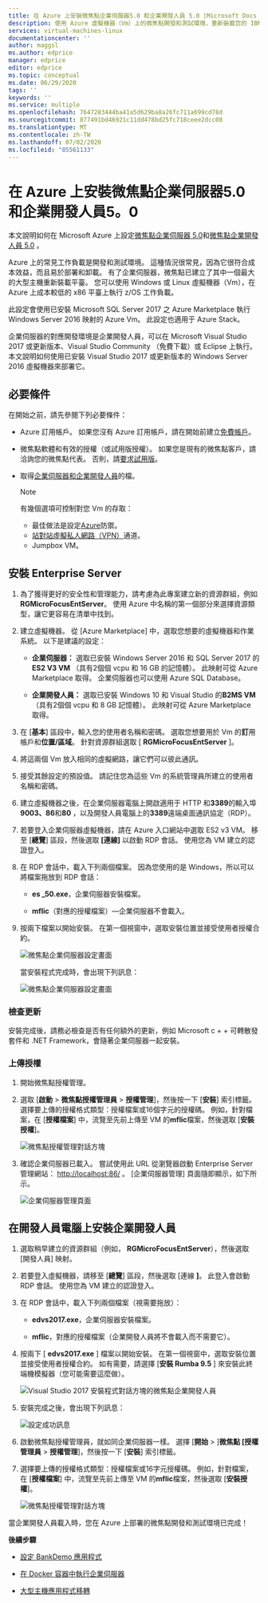```yaml
---
title: 在 Azure 上安裝微焦點企業伺服器5.0 和企業開發人員 5.0 |Microsoft Docs
description: 使用 Azure 虛擬機器（Vm）上的微焦點開發和測試環境，重新裝載您的 IBM z/OS 大型主機工作負載。
services: virtual-machines-linux
documentationcenter: ''
author: maggsl
ms.author: edprice
manager: edprice
editor: edprice
ms.topic: conceptual
ms.date: 06/29/2020
tags: ''
keywords: ''
ms.service: multiple
ms.openlocfilehash: 7647283444ba41a5d629ba8a26fc711a699cd78d
ms.sourcegitcommit: 877491bd46921c11dd478bd25fc718ceee2dcc08
ms.translationtype: MT
ms.contentlocale: zh-TW
ms.lasthandoff: 07/02/2020
ms.locfileid: "85561133"
---
```

# <a name="install-micro-focus-enterprise-server-50-and-enterprise-developer-50-on-azure"></a>在 Azure 上安裝微焦點企業伺服器5.0 和企業開發人員5。0

本文說明如何在 Microsoft Azure 上設定[微焦點企業伺服器 5.0](https://www.microfocus.com/documentation/enterprise-developer/ed50pu5/ES-WIN/GUID-F7D8FD6E-BDE0-4169-8D8C-96DDFFF6B495.html)和[微焦點企業開發人員 5.0](https://www.microfocus.com/documentation/enterprise-developer/ed50/) 。

Azure 上的常見工作負載是開發和測試環境。 這種情況很常見，因為它很符合成本效益，而且易於部署和卸載。 有了企業伺服器，微焦點已建立了其中一個最大的大型主機重新裝載平臺。 您可以使用 Windows 或 Linux 虛擬機器（Vm），在 Azure 上成本較低的 x86 平臺上執行 z/OS 工作負載。

此設定會使用已安裝 Microsoft SQL Server 2017 之 Azure Marketplace 執行 Windows Server 2016 映射的 Azure Vm。 此設定也適用于 Azure Stack。

企業伺服器的對應開發環境是企業開發人員，可以在 Microsoft Visual Studio 2017 或更新版本、Visual Studio Community （免費下載）或 Eclipse 上執行。 本文說明如何使用已安裝 Visual Studio 2017 或更新版本的 Windows Server 2016 虛擬機器來部署它。

## <a name="prerequisites"></a>必要條件

在開始之前，請先參閱下列必要條件：

-   Azure 訂用帳戶。 如果您沒有 Azure 訂用帳戶，請在開始前建立[免費帳戶](https://azure.microsoft.com/free/?WT.mc_id=A261C142F)。

-   微焦點軟體和有效的授權（或試用版授權）。 如果您是現有的微焦點客戶，請洽詢您的微焦點代表。 否則，請[要求試用版](https://www.microfocus.com/products/enterprise-suite/enterprise-server/trial/)。

-   取得[企業伺服器和企業開發人員](https://www.microfocus.com/documentation/enterprise-developer/ed50/)的檔。

    > [!Note]
    > 有幾個選項可控制對您 Vm 的存取：
    > -   最佳做法是設定[Azure](https://azure.microsoft.com/services/azure-bastion/)防禦。
    > -   [站對站虛擬私人網路（VPN）](https://docs.microsoft.com/azure/vpn-gateway/vpn-gateway-tutorial-vpnconnection-powershell)通道。
    > -   Jumpbox VM。

## <a name="install-enterprise-server"></a>安裝 Enterprise Server

1.  為了獲得更好的安全性和管理能力，請考慮為此專案建立新的資源群組，例如**RGMicroFocusEntServer**。 使用 Azure 中名稱的第一個部分來選擇資源類型，讓它更容易在清單中找到。

2.  建立虛擬機器。 從 [Azure Marketplace] 中，選取您想要的虛擬機器和作業系統。 以下是建議的設定：

    -   **企業伺服器：** 選取已安裝 Windows Server 2016 和 SQL Server 2017 的**ES2 V3 VM** （具有2個個 vcpu 和 16 GB 的記憶體）。 此映射可從 Azure Marketplace 取得。 企業伺服器也可以使用 Azure SQL Database。

    -   **企業開發人員：** 選取已安裝 Windows 10 和 Visual Studio 的**B2MS VM** （具有2個個 vcpu 和 8 GB 記憶體）。 此映射可從 Azure Marketplace 取得。

3.  在 [**基本**] 區段中，輸入您的使用者名稱和密碼。 選取您想要用於 Vm 的**訂**用帳戶和**位置/區域**。 針對資源群組選取 [ **RGMicroFocusEntServer** ]。

4.  將這兩個 Vm 放入相同的虛擬網路，讓它們可以彼此通訊。

5.  接受其餘設定的預設值。 請記住您為這些 Vm 的系統管理員所建立的使用者名稱和密碼。

6.  建立虛擬機器之後，在企業伺服器電腦上開啟適用于 HTTP 和**3389**的輸入埠**9003、86**和**80** ，以及開發人員電腦上的**3389**遠端桌面通訊協定（RDP）。

7.  若要登入企業伺服器虛擬機器，請在 Azure 入口網站中選取 ES2 v3 VM。 移至 [**總覽**] 區段，然後選取 **[連線]** 以啟動 RDP 會話。 使用您為 VM 建立的認證登入。

8.  在 RDP 會話中，載入下列兩個檔案。 因為您使用的是 Windows，所以可以將檔案拖放到 RDP 會話：

    -   **es \_50.exe**，企業伺服器安裝檔案。

    -   **mflic**（對應的授權檔案）—企業伺服器不會載入。

9.  按兩下檔案以開始安裝。 在第一個視窗中，選取安裝位置並接受使用者授權合約。

    ![微焦點企業伺服器設定畫面](media/install-image-1.png)

    當安裝程式完成時，會出現下列訊息：

    ![微焦點企業伺服器設定畫面](media/install-image-2.png)

 ### <a name="check-for-updates"></a>檢查更新

安裝完成後，請務必檢查是否有任何額外的更新，例如 Microsoft c + + 可轉散發套件和 .NET Framework，會隨著企業伺服器一起安裝。

### <a name="upload-the-license"></a>上傳授權

1.  開始微焦點授權管理。

2.  選取 [**啟動** \> **微焦點授權管理員** \> **授權管理**]，然後按一下 [**安裝**] 索引標籤。選擇要上傳的授權格式類型：授權檔案或16個字元的授權碼。 例如，針對檔案，在 [**授權檔案**] 中，流覽至先前上傳至 VM 的**mflic**檔案，然後選取 [**安裝授權**]。

    ![微焦點授權管理對話方塊](media/install-image-3.png)

3.  確認企業伺服器已載入。 嘗試使用此 URL 從瀏覽器啟動 Enterprise Server 管理網站： <http://localhost:86/> 。 [企業伺服器管理] 頁面隨即顯示，如下所示。

    ![企業伺服器管理頁面](media/install-image-4.png)

## <a name="install-enterprise-developer-on-the-developer-machine"></a>在開發人員電腦上安裝企業開發人員

1.  選取稍早建立的資源群組（例如， **RGMicroFocusEntServer**），然後選取 [開發人員] 映射。

2.  若要登入虛擬機器，請移至 [**總覽**] 區段，然後選取 [連線 **]**。 此登入會啟動 RDP 會話。 使用您為 VM 建立的認證登入。

3.  在 RDP 會話中，載入下列兩個檔案（視需要拖放）：

    -   **edvs2017.exe**，企業伺服器安裝檔案。

    -   **mflic**，對應的授權檔案（企業開發人員將不會載入而不需要它）。

4.  按兩下 [ **edvs2017.exe** ] 檔案以開始安裝。 在第一個視窗中，選取安裝位置並接受使用者授權合約。 如有需要，請選擇 [**安裝 Rumba 9.5** ] 來安裝此終端機模擬器（您可能需要這麼做）。

    ![Visual Studio 2017 安裝程式對話方塊的微焦點企業開發人員](media/install-image-5.png)

5.  安裝完成之後，會出現下列訊息：

    ![設定成功訊息](media/install-image-6.png)

6.  啟動微焦點授權管理員，就如同企業伺服器一樣。 選擇 [**開始** \> ]**微焦點 [授權管理員** \> **授權管理**]，然後按一下 [**安裝**] 索引標籤。

7.  選擇要上傳的授權格式類型：授權檔案或16字元授權碼。 例如，針對檔案，在 [**授權檔案**] 中，流覽至先前上傳至 VM 的**mflic**檔案，然後選取 [**安裝授權**]。

    ![微焦點授權管理對話方塊](media/install-image-7.png)

當企業開發人員載入時，您在 Azure 上部署的微焦點開發和測試環境已完成！

**後續步驟**

-   [設定 BankDemo 應用程式](https://docs.microsoft.com/azure/virtual-machines/workloads/mainframe-rehosting/microfocus/demo)

-   [在 Docker 容器中執行企業伺服器](https://docs.microsoft.com/azure/virtual-machines/workloads/mainframe-rehosting/microfocus/run-enterprise-server-container)

-   [大型主機應用程式移轉](https://docs.microsoft.com/azure/architecture/cloud-adoption/infrastructure/mainframe-migration/application-strategies)
